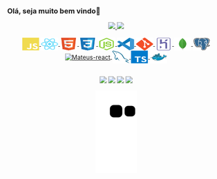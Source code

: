 ### Olá, seja muito bem vindo🚀


  <div align="center">
  <a href="https://github.com/MateusSantiagoDev">
  <img height="150em" src="https://github-readme-stats.vercel.app/api?username=MateusSantiagoDev&show_icons=true&theme=dracula&include_all_commits=true&count_private=true"/>
  
  <img height="150em" src="https://github-readme-stats.vercel.app/api/top-langs/?username=MateusSantiagoDev&layout=compact&langs_count=7&theme=dracula"/>
 </div>
 
 <div align="center">
 <div style="display: inline_block"><br>
 
  <img align="center" alt="Mateus-JS" height="30" width="40" src="https://raw.githubusercontent.com/devicons/devicon/master/icons/javascript/javascript-plain.svg">  
  <img align="center" alt="Mateus-React" height="30" width="40" src="https://raw.githubusercontent.com/devicons/devicon/master/icons/react/react-original.svg">
  <img align="center" alt="Mateus-HTML" height="30" width="40" src="https://raw.githubusercontent.com/devicons/devicon/master/icons/html5/html5-original.svg">
  <img align="center" alt="Mateus-CSS" height="30" width="40" src="https://raw.githubusercontent.com/devicons/devicon/master/icons/css3/css3-original.svg">  
  <img align="center" alt="Mateus-nodeJs" height="30" width="40" src="https://raw.githubusercontent.com/devicons/devicon/master/icons/nodejs/nodejs-original.svg">  
  <img align="center" alt="Mateus-VsCode" height="30" width="40" src="https://raw.githubusercontent.com/devicons/devicon/master/icons/vscode/vscode-original.svg">  
  <img align="center" alt="Mateus-git" height="30" width="40" src="https://raw.githubusercontent.com/devicons/devicon/master/icons/git/git-original.svg">  
  <img align="center" alt="Mateus-heroku" height="30" width="40" src="https://raw.githubusercontent.com/devicons/devicon/master/icons/heroku/heroku-original.svg">  
  <img align="center" alt="Mateus-mongoDb" height="30" width="40" src="https://raw.githubusercontent.com/devicons/devicon/master/icons/mongodb/mongodb-original.svg">  
  <img align="center" alt="Mateus-postgresql" height="30" width="40" src="https://raw.githubusercontent.com/devicons/devicon/master/icons/postgresql/postgresql-original.svg">  
   <img align="center" alt="Mateus-react" height="30" width="40" src="https://raw.githubusercontent.com/devicons/devicon/master/icons/gcloud/gcloud-original.svg">
   <img align="center" alt="Mateus-mysql" height="30" width="40" src="https://raw.githubusercontent.com/devicons/devicon/master/icons/mysql/mysql-original.svg">
   <img align="center" alt="Mateus-typscript" height="30" width="40" src="https://raw.githubusercontent.com/devicons/devicon/master/icons/typescript/typescript-original.svg">
   <img align="center" alt="Mateus-docker" height="30" width="40" src="https://raw.githubusercontent.com/devicons/devicon/master/icons/docker/docker-original.svg">

</div>

##

<div> 

 <a href = "mailto:mateus_santiago2.3@outlook.com"><img src="https://img.shields.io/badge/Microsoft_Outlook-0078D4?style=for-the-badge&logo=microsoft-outlook&logoColor=white" target="_blank"></a>
 <a href="https://web.telegram.org/z/" target="_blank"><img src="https://img.shields.io/badge/Telegram-2CA5E0?style=for-the-badge&logo=telegram&logoColor=white" target="_blank"></a>
  <a href="https://www.linkedin.com/in/mateus-santiago-439628228/" target="_blank"><img src="https://img.shields.io/badge/-LinkedIn-%230077B5?style=for-the-badge&logo=linkedin&logoColor=white" target="_blank"></a> 
   <a href="https://discord.com/channels/@me" target="_blank"><img src="https://img.shields.io/badge/Discord-7289DA?style=for-the-badge&logo=discord&logoColor=white" target="_blank"></a> 


![snake gif](https://github.com/MateusSantiagoDev/MateusSantiagoDev/blob/output/github-contribution-grid-snake.svg)
</div>
